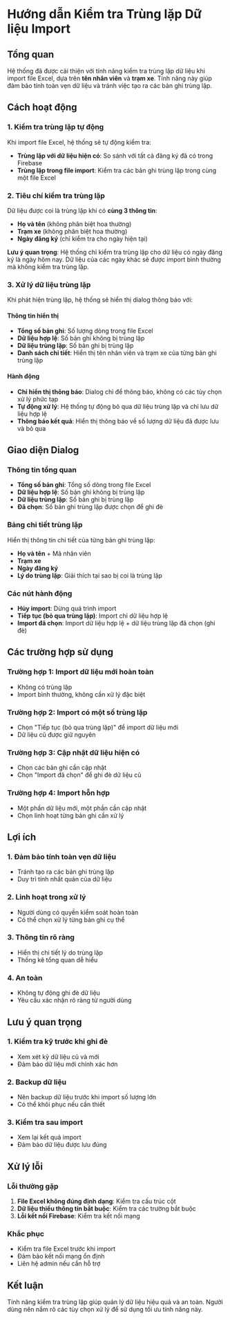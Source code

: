 # Hướng dẫn Kiểm tra Trùng lặp Dữ liệu Import

## Tổng quan

Hệ thống đã được cải thiện với tính năng kiểm tra trùng lặp dữ liệu khi import file Excel, dựa trên **tên nhân viên** và **trạm xe**. Tính năng này giúp đảm bảo tính toàn vẹn dữ liệu và tránh việc tạo ra các bản ghi trùng lặp.

## Cách hoạt động

### 1. Kiểm tra trùng lặp tự động

Khi import file Excel, hệ thống sẽ tự động kiểm tra:

- **Trùng lặp với dữ liệu hiện có**: So sánh với tất cả đăng ký đã có trong Firebase
- **Trùng lặp trong file import**: Kiểm tra các bản ghi trùng lặp trong cùng một file Excel

### 2. Tiêu chí kiểm tra trùng lặp

Dữ liệu được coi là trùng lặp khi có **cùng 3 thông tin**:
- **Họ và tên** (không phân biệt hoa thường)
- **Trạm xe** (không phân biệt hoa thường)  
- **Ngày đăng ký** (chỉ kiểm tra cho ngày hiện tại)

**Lưu ý quan trọng**: Hệ thống chỉ kiểm tra trùng lặp cho dữ liệu có ngày đăng ký là ngày hôm nay. Dữ liệu của các ngày khác sẽ được import bình thường mà không kiểm tra trùng lặp.

### 3. Xử lý dữ liệu trùng lặp

Khi phát hiện trùng lặp, hệ thống sẽ hiển thị dialog thông báo với:

#### Thông tin hiển thị
- **Tổng số bản ghi**: Số lượng dòng trong file Excel
- **Dữ liệu hợp lệ**: Số bản ghi không bị trùng lặp
- **Dữ liệu trùng lặp**: Số bản ghi bị trùng lặp
- **Danh sách chi tiết**: Hiển thị tên nhân viên và trạm xe của từng bản ghi trùng lặp

#### Hành động
- **Chỉ hiển thị thông báo**: Dialog chỉ để thông báo, không có các tùy chọn xử lý phức tạp
- **Tự động xử lý**: Hệ thống tự động bỏ qua dữ liệu trùng lặp và chỉ lưu dữ liệu hợp lệ
- **Thông báo kết quả**: Hiển thị thông báo về số lượng dữ liệu đã được lưu và bỏ qua

## Giao diện Dialog

### Thông tin tổng quan
- **Tổng số bản ghi**: Tổng số dòng trong file Excel
- **Dữ liệu hợp lệ**: Số bản ghi không bị trùng lặp
- **Dữ liệu trùng lặp**: Số bản ghi bị trùng lặp
- **Đã chọn**: Số bản ghi trùng lặp được chọn để ghi đè

### Bảng chi tiết trùng lặp
Hiển thị thông tin chi tiết của từng bản ghi trùng lặp:
- **Họ và tên** + Mã nhân viên
- **Trạm xe**
- **Ngày đăng ký**
- **Lý do trùng lặp**: Giải thích tại sao bị coi là trùng lặp

### Các nút hành động
- **Hủy import**: Dừng quá trình import
- **Tiếp tục (bỏ qua trùng lặp)**: Import chỉ dữ liệu hợp lệ
- **Import đã chọn**: Import dữ liệu hợp lệ + dữ liệu trùng lặp đã chọn (ghi đè)

## Các trường hợp sử dụng

### Trường hợp 1: Import dữ liệu mới hoàn toàn
- Không có trùng lặp
- Import bình thường, không cần xử lý đặc biệt

### Trường hợp 2: Import có một số trùng lặp
- Chọn "Tiếp tục (bỏ qua trùng lặp)" để import dữ liệu mới
- Dữ liệu cũ được giữ nguyên

### Trường hợp 3: Cập nhật dữ liệu hiện có
- Chọn các bản ghi cần cập nhật
- Chọn "Import đã chọn" để ghi đè dữ liệu cũ

### Trường hợp 4: Import hỗn hợp
- Một phần dữ liệu mới, một phần cần cập nhật
- Chọn linh hoạt từng bản ghi cần xử lý

## Lợi ích

### 1. Đảm bảo tính toàn vẹn dữ liệu
- Tránh tạo ra các bản ghi trùng lặp
- Duy trì tính nhất quán của dữ liệu

### 2. Linh hoạt trong xử lý
- Người dùng có quyền kiểm soát hoàn toàn
- Có thể chọn xử lý từng bản ghi cụ thể

### 3. Thông tin rõ ràng
- Hiển thị chi tiết lý do trùng lặp
- Thống kê tổng quan dễ hiểu

### 4. An toàn
- Không tự động ghi đè dữ liệu
- Yêu cầu xác nhận rõ ràng từ người dùng

## Lưu ý quan trọng

### 1. Kiểm tra kỹ trước khi ghi đè
- Xem xét kỹ dữ liệu cũ và mới
- Đảm bảo dữ liệu mới chính xác hơn

### 2. Backup dữ liệu
- Nên backup dữ liệu trước khi import số lượng lớn
- Có thể khôi phục nếu cần thiết

### 3. Kiểm tra sau import
- Xem lại kết quả import
- Đảm bảo dữ liệu được lưu đúng

## Xử lý lỗi

### Lỗi thường gặp
1. **File Excel không đúng định dạng**: Kiểm tra cấu trúc cột
2. **Dữ liệu thiếu thông tin bắt buộc**: Kiểm tra các trường bắt buộc
3. **Lỗi kết nối Firebase**: Kiểm tra kết nối mạng

### Khắc phục
- Kiểm tra file Excel trước khi import
- Đảm bảo kết nối mạng ổn định
- Liên hệ admin nếu cần hỗ trợ

## Kết luận

Tính năng kiểm tra trùng lặp giúp quản lý dữ liệu hiệu quả và an toàn. Người dùng nên nắm rõ các tùy chọn xử lý để sử dụng tối ưu tính năng này.
